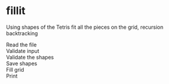 # fillit
Using shapes of the Tetris fit all the pieces on the grid, recursion backtracking

Read the file<br>
Validate input<br>
Validate the shapes<br>
Save shapes<br>
Fill grid<br>
Print<br>
